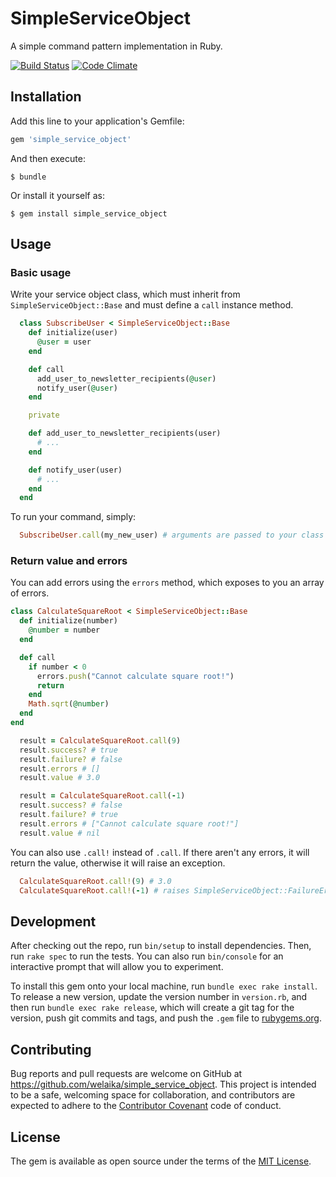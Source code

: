 # SimpleServiceObject

A simple command pattern implementation in Ruby.

[![Build Status](https://travis-ci.org/welaika/simple_service_object.svg?branch=master)](https://travis-ci.org/welaika/simple_service_object)
[![Code Climate](https://codeclimate.com/github/welaika/simple_service_object/badges/gpa.svg)](https://codeclimate.com/github/welaika/simple_service_object)

## Installation

Add this line to your application's Gemfile:

```ruby
gem 'simple_service_object'
```

And then execute:

    $ bundle

Or install it yourself as:

    $ gem install simple_service_object

## Usage

### Basic usage

Write your service object class, which must inherit from `SimpleServiceObject::Base` and must define
a `call` instance method.

```ruby
  class SubscribeUser < SimpleServiceObject::Base
    def initialize(user)
      @user = user
    end

    def call
      add_user_to_newsletter_recipients(@user)
      notify_user(@user)
    end

    private

    def add_user_to_newsletter_recipients(user)
      # ...
    end

    def notify_user(user)
      # ...
    end
  end
```

To run your command, simply:

```ruby
  SubscribeUser.call(my_new_user) # arguments are passed to your class '#initialize' method
```

### Return value and errors

You can add errors using the `errors` method, which exposes to you an array of errors.

```ruby
class CalculateSquareRoot < SimpleServiceObject::Base
  def initialize(number)
    @number = number
  end

  def call
    if number < 0
      errors.push("Cannot calculate square root!")
      return
    end
    Math.sqrt(@number)
  end
end
```

```ruby
  result = CalculateSquareRoot.call(9)
  result.success? # true
  result.failure? # false
  result.errors # []
  result.value # 3.0
```

```ruby
  result = CalculateSquareRoot.call(-1)
  result.success? # false
  result.failure? # true
  result.errors # ["Cannot calculate square root!"]
  result.value # nil
```

You can also use `.call!` instead of `.call`. If there aren't any errors, it will return the value,
otherwise it will raise an exception.

```ruby
  CalculateSquareRoot.call!(9) # 3.0
  CalculateSquareRoot.call!(-1) # raises SimpleServiceObject::FailureError
```

## Development

After checking out the repo, run `bin/setup` to install dependencies. Then, run `rake spec` to run the tests. You can also run `bin/console` for an interactive prompt that will allow you to experiment.

To install this gem onto your local machine, run `bundle exec rake install`. To release a new version, update the version number in `version.rb`, and then run `bundle exec rake release`, which will create a git tag for the version, push git commits and tags, and push the `.gem` file to [rubygems.org](https://rubygems.org).

## Contributing

Bug reports and pull requests are welcome on GitHub at https://github.com/welaika/simple_service_object. This project is intended to be a safe, welcoming space for collaboration, and contributors are expected to adhere to the [Contributor Covenant](http://contributor-covenant.org) code of conduct.


## License

The gem is available as open source under the terms of the [MIT License](http://opensource.org/licenses/MIT).
